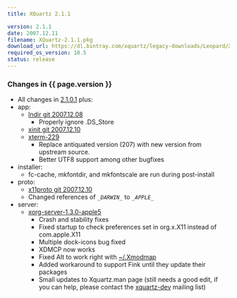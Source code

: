 ```yaml
---
title: XQuartz 2.1.1

version: 2.1.1
date: 2007.12.11
filename: XQuartz-2.1.1.pkg
download_url: https://dl.bintray.com/xquartz/legacy-downloads/Leopard/X11-2.1.1.pkg
required_os_version: 10.5
status: release
---
```


### Changes in {{ page.version }} ###
  * All changes in [2.1.0.1](XQuartz-2.1.0.1.html) plus:
  * app:
    * [lndir git 2007.12.08](http://gitweb.freedesktop.org/?p=xorg/util/lndir.git;a=summary)
      * Properly ignore .DS_Store
    * [xinit git 2007.12.10](http://gitweb.freedesktop.org/?p=xorg/app/xinit.git;a=summary)
    * [xterm-229](http://invisible-island.net/xterm/xterm.log.html)
      * Replace antiquated version (207) with new version from upstream source.
      * Better UTF8 support among other bugfixes
  * installer:
    * fc-cache, mkfontdir, and mkfontscale are run during post-install
  * proto:
    * [x11proto git 2007.12.10](http://gitweb.freedesktop.org/?p=xorg/proto/x11proto.git;a=summary)
    * Changed references of _``_DARWIN_``_ to _``_APPLE_``_
  * server:
    * [xorg-server-1.3.0-apple5](https://github.com/XQuartz/xorg-server/commits/56324ec518dbd5f7264147f3ae3fde492506710e)
      * Crash and stability fixes
      * Fixed startup to check preferences set in org.x.X11 instead of com.apple.X11
      * Multiple dock-icons bug fixed
      * XDMCP now works
      * Fixed Alt to work right with [~/.Xmodmap](wiki:KeyboardMapping#AltvsMode_switch)
      * Added workaround to support Fink until they update their packages
      * Small updates to Xquartz.man page (still needs a good edit, if you can help, please contact the [xquartz-dev](wiki:MailingLists#XQuartz-Dev) mailing list)

